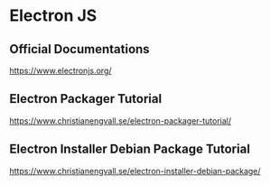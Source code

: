 # Electron JS

## Official Documentations

https://www.electronjs.org/

## Electron Packager Tutorial

https://www.christianengvall.se/electron-packager-tutorial/

## Electron Installer Debian Package Tutorial

https://www.christianengvall.se/electron-installer-debian-package/
